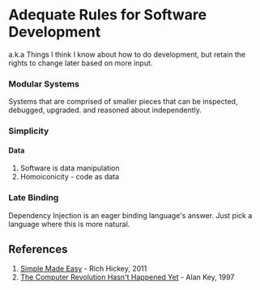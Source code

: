 # Adequate Rules for Software Development

a.k.a Things I think I know about how to do development, but retain the rights to change later based on more input.

### Modular Systems
Systems that are comprised of smaller pieces that can be inspected, debugged, upgraded. and reasoned about independently.

### Simplicity

#### Data

1. Software is data manipulation
1. Homoiconicity - code as data


### Late Binding
Dependency Injection is an eager binding language's answer.  Just pick a language where this is more natural.

## References
1. [Simple Made Easy](http://www.infoq.com/presentations/Simple-Made-Easy) - Rich Hickey, 2011
2. [The Computer Revolution Hasn't Happened Yet](https://www.youtube.com/watch?v=oKg1hTOQXoY) - Alan Key, 1997
